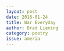 ```yaml
---
layout: post 
date: 2016-01-24
title: War Everyday
author: Brad Liening
category: poetry
issue: ameria
---
```

